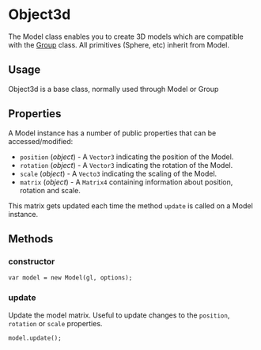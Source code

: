 # Object3d

The Model class enables you to create 3D models which are compatible with the
[Group]() class. All primitives (Sphere, etc) inherit from Model.

## Usage

Object3d is a base class, normally used through Model or Group


## Properties

A Model instance has a number of public properties that can be accessed/modified:

* `position` (*object*) - A `Vector3` indicating the position of the Model.
* `rotation` (*object*) - A `Vector3` indicating the rotation of the Model.
* `scale` (*object*) - A `Vecto3` indicating the scaling of the Model.
* `matrix` (*object*) - A `Matrix4` containing information about position, rotation and scale.

This matrix gets updated each time the method `update` is called on a Model instance.


## Methods

### constructor

	var model = new Model(gl, options);


### update

Update the model matrix. Useful to update changes to the `position`, `rotation` or `scale` properties.

	model.update();
